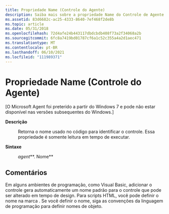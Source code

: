 ```yaml
---
title: Propriedade Name (Controle do Agente)
description: Saiba mais sobre a propriedade Name do Controle de Agente. Essa propriedade é somente leitura em tempo de executar. O Microsoft Agent foi preterido a partir do Windows 7.
ms.assetid: 83d6682c-ac25-4333-8640-7ef468f2de8b
ms.topic: article
ms.date: 05/31/2018
ms.openlocfilehash: 72d4afe24b443117dbdcbdb408f73a2f34068a2b
ms.sourcegitcommit: 6fc8a7419bd01787cf6a1c52c355a4a2d1aec471
ms.translationtype: MT
ms.contentlocale: pt-BR
ms.lasthandoff: 06/10/2021
ms.locfileid: "111989371"
---
```

# <a name="name-property-agent-control"></a>Propriedade Name (Controle do Agente)

\[O Microsoft Agent foi preterido a partir do Windows 7 e pode não estar disponível nas versões subsequentes do Windows.\]

<dl> <dt>

<span id="Description"></span><span id="description"></span><span id="DESCRIPTION"></span>**Descrição**
</dt> <dd>

Retorna o nome usado no código para identificar o controle. Essa propriedade é somente leitura em tempo de executar.

</dd> <dt>

<span id="Syntax"></span><span id="syntax"></span><span id="SYNTAX"></span>**Sintaxe**
</dt> <dd>

*agent***. Nome**

</dd> </dl>

## <a name="remarks"></a>Comentários

Em alguns ambientes de programação, como Visual Basic, adicionar o controle gera automaticamente um nome padrão para o controle que pode ser alterado em tempo de design. Para scripts HTML, você pode definir o nome na <OBJECT> marca . Se você definir o nome, siga as convenções da linguagem de programação para definir nomes de objeto.

 

 




